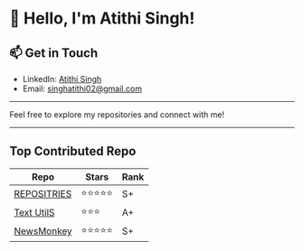 # 👋 Hello, I'm Atithi Singh!

## 📫 Get in Touch

- LinkedIn: [Atithi Singh](https://www.linkedin.com/in/codeati/)
- Email: singhatithi02@gmail.com

---

Feel free to explore my repositories and connect with me!

---

## Top Contributed Repo

| Repo | Stars | Rank |
|------|-------|------|
| [REPOSITRIES](https://github.com/singh-atithi?tab=repositories) | ⭐⭐⭐⭐⭐ | S+ |
| [Text UtilS](https://singh-atithi.github.io/Text-Utils/)        | ⭐⭐⭐ | A+ |
| [NewsMonkey](https://singh-atithi.github.io/NewsMonkey/)      | ⭐⭐⭐⭐⭐ | S+ |





